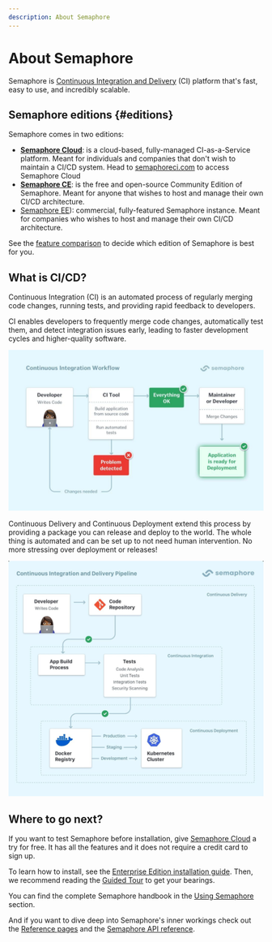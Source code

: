 ```yaml
---
description: About Semaphore
---
```


# About Semaphore

Semaphore is [Continuous Integration and Delivery](https://semaphore.io/continuous-integration) (CI) platform that's fast, easy to use, and incredibly scalable. 

## Semaphore editions {#editions}

Semaphore comes in two editions:

- **[Semaphore Cloud](/getting-started/about-semaphore)**: is a cloud-based, fully-managed CI-as-a-Service platform. Meant for individuals and companies that don't wish to maintain a CI/CD system. Head to [semaphoreci.com](https://semaphore.io) to access Semaphore Cloud
- **[Semaphore CE](/CE/getting-started/install)**: is the free and open-source Community Edition of Semaphore. Meant for anyone that wishes to host and manage their own CI/CD architecture.
- [Semaphore EE](/EE/getting-started/install)): commercial, fully-featured Semaphore instance. Meant for companies who wishes to host and manage their own CI/CD architecture.

See the [feature comparison](./features) to decide which edition of Semaphore is best for you.

## What is CI/CD?

Continuous Integration (CI) is an automated process of regularly merging code changes, running tests, and providing rapid feedback to developers.

CI enables developers to frequently merge code changes, automatically test them, and detect integration issues early, leading to faster development cycles and higher-quality software.

![CI Workflow](./tour/img/ci-workflow.jpg)

Continuous Delivery and Continuous Deployment extend this process by providing a package you can release and deploy to the world. The whole thing is automated and can be set up to not need human intervention. No more stressing over deployment or releases!

![CD Workflow](./tour/img/cd-workflow.jpg)

## Where to go next?

If you want to test Semaphore before installation, give [Semaphore Cloud](/getting-started/about-semaphore) a try for free. It has all the features and it does not require a credit card to sign up.

To learn how to install, see the [Enterprise Edition installation guide](./install). Then, we recommend reading the [Guided Tour](./guided-tour) to get your bearings.

You can find the complete Semaphore handbook in the [Using Semaphore](../using-semaphore/jobs) section.

And if you want to dive deep into Semaphore's inner workings check out the [Reference pages](../reference/semaphore-cli) and the [Semaphore API reference](../reference/api).

<!-- new api: [API documentation](../openapi-spec/semaphore-public-api.info.mdx) --->

